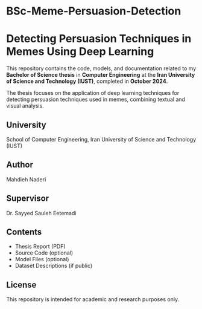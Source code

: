 # BSc-Meme-Persuasion-Detection

# Detecting Persuasion Techniques in Memes Using Deep Learning

This repository contains the code, models, and documentation related to my **Bachelor of Science thesis** in **Computer Engineering** at the **Iran University of Science and Technology (IUST)**, completed in **October 2024**.

The thesis focuses on the application of deep learning techniques for detecting persuasion techniques used in memes, combining textual and visual analysis.

## University  
School of Computer Engineering, Iran University of Science and Technology (IUST)

## Author  
Mahdieh Naderi

## Supervisor  
Dr. Sayyed Sauleh Eetemadi

## Contents  
- Thesis Report (PDF)  
- Source Code (optional)  
- Model Files (optional)  
- Dataset Descriptions (if public)

## License  
This repository is intended for academic and research purposes only.
